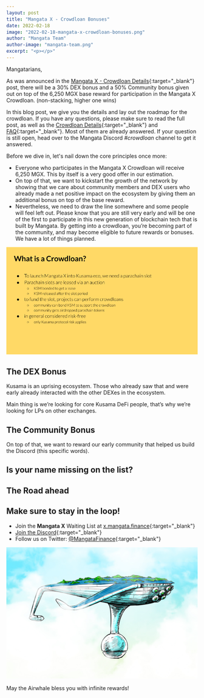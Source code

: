 ```yaml
---
layout: post
title: "Mangata X - Crowdloan Bonuses"
date: 2022-02-18
image: "2022-02-18-mangata-x-crowdloan-bonuses.png"
author: "Mangata Team"
author-image: "mangata-team.png"
excerpt: "<p></p>"
---
```


Mangatarians,

As was announced in the [Mangata X - Crowdloan Details](https://blog.mangata.finance/blog/2022-02-14-mangata-x-crowdloan-details/){:target="\_blank"} post, there will be a 30% DEX bonus and a 50% Community bonus given out on top of the 6,250 MGX base reward for participation in the Mangata X Crowdloan. (non-stacking, higher one wins)

In this blog post, we give you the details and lay out the roadmap for the crowdloan. If you have any questions, please make sure to read the full post, as well as the [Crowdloan Details](https://blog.mangata.finance/blog/2022-02-14-mangata-x-crowdloan-details/){:target="\_blank"} and [FAQ](https://mangata-finance.notion.site/FAQ-1633a2a816e646f09aa226fe691ee06c){:target="\_blank"}. Most of them are already answered. If your question is still open, head over to the Mangata Discord *#crowdloan* channel to get it answered.

Before we dive in, let's nail down the core principles once more:
- Everyone who participates in the Mangata X Crowdloan will receive 6,250 MGX. This by itself is a very good offer in our estimation.
- On top of that, we want to kickstart the growth of the network by showing that we care about community members and DEX users who already made a net positive impact on the ecosystem by giving them an additional bonus on top of the base reward.
- Nevertheless, we need to draw the line somewhere and some people will feel left out. Please know that you are still very early and will be one of the first to participate in this new generation of blockchain tech that is built by Mangata. By getting into a crowdloan, you’re becoming part of the community, and may become eligible to future rewards or bonuses. We have a lot of things planned.

![A slide explaining what a Crowdloan is](/assets/posts/2022-02-18-what-is-a-crowdloan.png)
 
## The DEX Bonus
Kusama is an uprising ecosystem. Those who already saw that and were early already interacted with the other DEXes in the ecosystem.

Main thing is we’re looking for core Kusama DeFi people, that’s why we’re looking for LPs on other exchanges.

## The Community Bonus
On top of that, we want to reward our early community that helped us build the Discord (this specific words).

## Is your name missing on the list?

## The Road ahead


## Make sure to stay in the loop!
- Join the **Mangata X** Waiting List at [x.mangata.finance](https://x.mangata.finance/){:target="\_blank"}
- [Join the Discord](https://discord.gg/mangata){:target="\_blank"}
- Follow us on Twitter: [@MangataFinance](https://twitter.com/MangataFinance){:target="\_blank"}

![May the Airwhale bless you with infinite rewards!](/assets/posts/airwhale.jpg)

May the Airwhale bless you with infinite rewards!